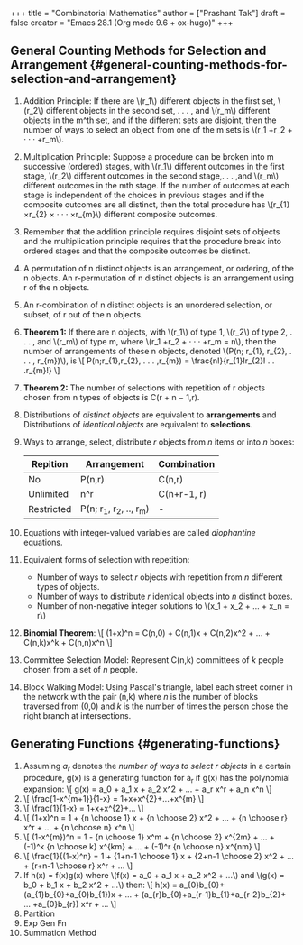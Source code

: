 +++
title = "Combinatorial Mathematics"
author = ["Prashant Tak"]
draft = false
creator = "Emacs 28.1 (Org mode 9.6 + ox-hugo)"
+++

## General Counting Methods for Selection and Arrangement {#general-counting-methods-for-selection-and-arrangement}

1.  Addition Principle:
    If there are \\(r\_1\\) different objects in the first set, \\(r\_2\\) different objects in the second set, . . . , and \\(r\_m\\) different objects in the m^th set, and if the different sets are disjoint, then the number of ways to select an object from one of the m sets is \\(r\_1 +r\_2 + · · · +r\_m\\).
2.  Multiplication Principle:
    Suppose a procedure can be broken into m successive (ordered) stages, with \\(r\_1\\) different outcomes in the first stage, \\(r\_2\\) different outcomes in the second stage,. . . ,and \\(r\_m\\) different outcomes in the mth stage. If the number of outcomes at each stage is independent of the choices in previous stages and if the composite outcomes are all distinct, then the total procedure has \\(r\_{1} ×r\_{2} × · · · ×r\_{m}\\) different composite outcomes.
3.  Remember that the addition principle requires disjoint sets of objects and the multiplication principle requires that the procedure break into ordered stages and that the composite outcomes be distinct.
4.  A permutation of n distinct objects is an arrangement, or ordering, of the n objects. An r-permutation of n distinct objects is an arrangement using r of the n objects.
5.  An r-combination of n distinct objects is an unordered selection, or subset, of r out of the n objects.
6.  **Theorem 1:** If there are n objects, with \\(r\_1\\) of type 1, \\(r\_2\\) of type 2, . . . , and \\(r\_m\\) of type m, where \\(r\_1 +r\_2 + · · · +r\_m = n\\), then the number of arrangements of these n objects, denoted \\(P(n; r\_{1}, r\_{2}, . . . , r\_{m})\\), is
    \\[
               P(n;r\_{1},r\_{2}, . . . ,r\_{m}) = \frac{n!}{r\_{1}!r\_{2}! . . .r\_{m}!}
          \\]
7.  **Theorem 2:** The number of selections with repetition of r objects chosen from n types of objects is C(r + n − 1,r).
8.  Distributions of _distinct objects_ are equivalent to **arrangements** and Distributions of _identical objects_ are equivalent to **selections**.
9.  Ways to arrange, select, distribute _r_ objects from _n_ items or into _n_ boxes:

    | Repition   | Arrangement                                           | Combination |
    |------------|-------------------------------------------------------|-------------|
    | No         | P(n,r)                                                | C(n,r)      |
    | Unlimited  | n^r                                                   | C(n+r-1, r) |
    | Restricted | P(n; r<sub>1</sub>, r<sub>2</sub>, .., r<sub>m</sub>) | -           |
10. Equations with integer-valued variables are called _diophantine_ equations.
11. Equivalent forms of selection with repetition:
    -   Number of ways to select _r_ objects with repetition from _n_ different types of objects.
    -   Number of ways to distribute _r_ identical objects into _n_ distinct boxes.
    -   Number of non-negative integer solutions to \\(x\_1 + x\_2 + ... + x\_n = r\\)
12. **Binomial Theorem**:
    \\[
                (1+x)^n = C(n,0) + C(n,1)x + C(n,2)x^2 + ... + C(n,k)x^k + C(n,n)x^n
             \\]
13. Committee Selection Model: Represent C(n,k) committees of _k_ people chosen from a set of _n_ people.
14. Block Walking Model: Using Pascal's triangle, label each street corner in the network with the pair (n,k) where _n_ is the number of blocks traversed from (0,0) and _k_ is the number of times the person chose the right branch at intersections.


## Generating Functions {#generating-functions}

1.  Assuming _a<sub>r</sub>_ denotes the _number of ways to select r objects_ in a certain procedure, g(x) is a generating function for a<sub>r</sub> if g(x) has the polynomial expansion:
    \\[
               g(x) = a\_0 + a\_1 x + a\_2 x^2 + ... + a\_r x^r + a\_n x^n
          \\]
2.  \\[
               \frac{1-x^{m+1}}{1-x} = 1+x+x^{2}+...+x^{m}
          \\]
3.  \\[
               \frac{1}{1-x} = 1+x+x^{2}+...
          \\]
4.  \\[
               (1+x)^n = 1 + {n \choose 1} x + {n \choose 2} x^2 + ... + {n \choose r} x^r + ... + {n \choose n} x^n
          \\]
5.  \\[
               (1-x^{m})^n = 1 - {n \choose 1} x^m + {n \choose 2} x^{2m} + ... + (-1)^k {n \choose k} x^{km} + ... + (-1)^r {n \choose n} x^{nm}
          \\]
6.  \\[
               \frac{1}{(1-x)^n} = 1 + {1+n-1 \choose 1} x + {2+n-1 \choose 2} x^2 + ... + {r+n-1 \choose r} x^r + ...
          \\]
7.  If h(x) = f(x)g(x) where \\(f(x) = a\_0 + a\_1 x + a\_2 x^2 + ...\\) and \\(g(x) = b\_0 + b\_1 x + b\_2 x^2 + ...\\) then:
    \\[
               h(x) = a\_{0}b\_{0}+(a\_{1}b\_{0}+a\_{0}b\_{1})x + ... + (a\_{r}b\_{0}+a\_{r-1}b\_{1}+a\_{r-2}b\_{2}+ ... +a\_{0}b\_{r}) x^r + ...
          \\]
8.  Partition
9.  Exp Gen Fn
10. Summation Method
